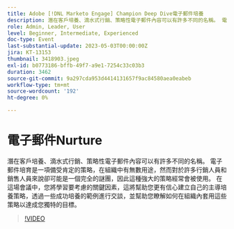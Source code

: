 ```yaml
---
title: Adobe [!DNL Marketo Engage] Champion Deep Dive電子郵件培養
description: 潛在客戶培養、滴水式行銷、策略性電子郵件內容可以有許多不同的名稱。 電子郵件培育是一項備受肯定的策略，在組織中有無數用途，然而對於許多行銷人員和銷售人員來說卻可能是一個完全的謎團，因此這種強大的策略經常會被使用。 在這場會議中，您將學習要考慮的關鍵因素，這將幫助您更有信心建立自己的主導培養策略，透過一些成功培養的範例進行交談，並幫助您瞭解如何在組織內套用這些策略以達成您獨特的目標。
role: Admin, Leader, User
level: Beginner, Intermediate, Experienced
doc-type: Event
last-substantial-update: 2023-05-03T00:00:00Z
jira: KT-13153
thumbnail: 3418903.jpeg
exl-id: b0773186-bffb-49f7-a9e1-7254c33c03b3
duration: 3462
source-git-commit: 9a297cda953d4414131657f9ac84580aea0eabeb
workflow-type: tm+mt
source-wordcount: '192'
ht-degree: 0%

---
```


# 電子郵件Nurture

潛在客戶培養、滴水式行銷、策略性電子郵件內容可以有許多不同的名稱。 電子郵件培育是一項備受肯定的策略，在組織中有無數用途，然而對於許多行銷人員和銷售人員來說卻可能是一個完全的謎團，因此這種強大的策略經常會被使用。 在這場會議中，您將學習要考慮的關鍵因素，這將幫助您更有信心建立自己的主導培養策略，透過一些成功培養的範例進行交談，並幫助您瞭解如何在組織內套用這些策略以達成您獨特的目標。

>[!VIDEO](https://video.tv.adobe.com/v/3418903/?learn=on)

